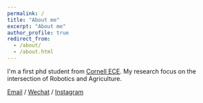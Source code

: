 ```yaml
---
permalink: /
title: "About me"
excerpt: "About me"
author_profile: true
redirect_from: 
  - /about/
  - /about.html
---
```


I'm a first phd student from [Cornell ECE](https://www.ece.cornell.edu/ece). My research focus on the intersection of Robotics and Agriculture.

[Email](dj368@cornell.edu) / [Wechat](../images/wechat.png) / [Instagram](../images/ins.png)
